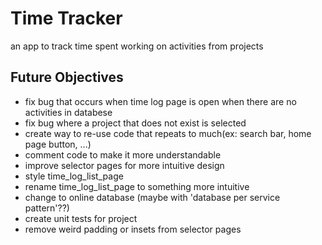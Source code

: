 # Time Tracker

an app to track time spent working on activities from projects

## Future Objectives
- fix bug that occurs when time log page is open when there are no activities in databese
- fix bug where a project that does not exist is selected
- create way to re-use code that repeats to much(ex: search bar, home page button, ...)
- comment code to make it more understandable
- improve selector pages for more intuitive design
- style time_log_list_page
- rename time_log_list_page to something more intuitive
- change to online database (maybe with 'database per service pattern'??)
- create unit tests for project
- remove weird padding or insets from selector pages